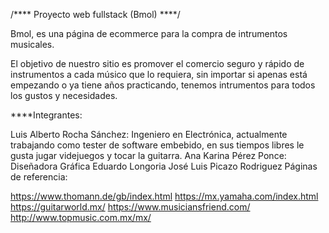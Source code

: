 /**** Proyecto web fullstack (Bmol) ****/

Bmol, es una página de ecommerce para la compra de intrumentos musicales.

El objetivo de nuestro sitio es promover el comercio seguro y rápido de instrumentos a cada músico que lo requiera, sin importar si apenas está empezando o ya tiene años practicando, tenemos intrumentos para todos los gustos y necesidades.

****Integrantes:

Luis Alberto Rocha Sánchez: Ingeniero en Electrónica, actualmente trabajando como tester de software embebido, en sus tiempos libres le gusta jugar videjuegos y tocar la guitarra.
Ana Karina Pérez Ponce: Diseñadora Gráfica
Eduardo Longoria
José Luis Picazo Rodriguez
Páginas de referencia:

https://www.thomann.de/gb/index.html
https://mx.yamaha.com/index.html
https://guitarworld.mx/
https://www.musiciansfriend.com/
http://www.topmusic.com.mx/mx/
